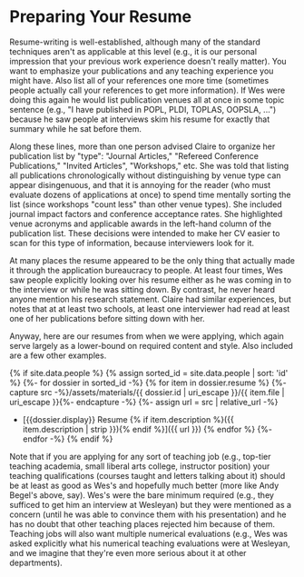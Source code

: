 # Preparing Your Resume

Resume-writing is well-established, although many of the standard
techniques aren't as applicable at this level (e.g., it is our personal
impression that your previous work experience doesn't really matter). You
want to emphasize your publications and any teaching experience you might
have. Also list all of your references one more time (sometimes people
actually call your references to get more information). If Wes were doing
this again he would list publication venues all at once in some
topic sentence (e.g., "I have published in POPL, PLDI, TOPLAS, OOPSLA,
...") because he saw people at interviews skim his resume for exactly
that summary while he sat before them. 

Along these lines, more than one person advised Claire to organize her
publication list by "type": "Journal Articles," "Refereed Conference
Publications," "Invited Articles", "Workshops," etc.  She was told that
listing all publications chronologically without distinguishing by venue
type can appear disingenuous, and that it is annoying for the reader (who
must evaluate dozens of applications at once) to spend time mentally
sorting the list (since workshops "count less" than other venue types).
She included journal impact factors and conference acceptance rates. She
highlighted venue acronyms and applicable awards in the left-hand column of
the publication list.  These decisions were intended to make her CV easier
to scan for this type of information, because interviewers look for it.

At many places the resume appeared to be the only thing that actually made it
through the application bureaucracy to people. At least four times, Wes saw
people explicitly looking over his resume either as he was coming in to the
interview or while he was sitting down. By contrast, he never heard anyone
mention his research statement.  Claire had similar experiences, but notes that
at at least two schools, at least one interviewer had read at least one of her
publications before sitting down with her.

Anyway, here are our resumes from when we were applying, which again serve
largely as a lower-bound on required content and style. Also included are a
few other examples. 

{% if site.data.people %}
{% assign sorted_id = site.data.people | sort: 'id' %}
{%- for dossier in sorted_id -%}
{% for item in dossier.resume %}
{%- capture src -%}/assets/materials/{{ dossier.id | uri_escape }}/{{ item.file | uri_escape }}{%- endcapture -%}
{%- assign url = src | relative_url -%}
- [{{dossier.display}} Resume {% if item.description %}({{ item.description | strip }}){% endif %}]({{ url }})
{% endfor %}
{%- endfor -%}
{% endif %}

Note that if you are applying for any sort of teaching job (e.g., top-tier
teaching academia, small liberal arts college, instructor position) your
teaching qualifications (courses taught and letters talking about it) should be
at least as good as Wes's and hopefully much better (more like Andy Begel's
above, say). Wes's were the bare minimum required (e.g., they sufficed to get him
an interview at Wesleyan) but they were mentioned as a concern (until he was able
to convince them with his presentation) and he has no doubt that other teaching
places rejected him because of them. Teaching jobs will also want multiple
numerical evaluations (e.g., Wes was asked explicitly what his numerical teaching
evaluations were at Wesleyan, and we imagine that they're even more serious about
it at other departments).